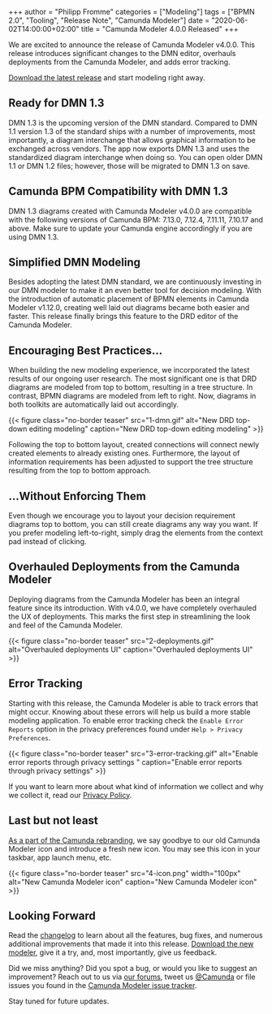 +++
author = "Philipp Fromme"
categories = ["Modeling"]
tags = ["BPMN 2.0", "Tooling", "Release Note", "Camunda Modeler"]
date = "2020-06-02T14:00:00+02:00"
title = "Camunda Modeler 4.0.0 Released"
+++

We are excited to announce the release of Camunda Modeler v4.0.0. This release introduces significant changes to the DMN editor, overhauls deployments from the Camunda Modeler, and adds error tracking.

[Download the latest release](https://downloads.camunda.cloud/release/camunda-modeler/4.0.0-alpha.1/) and start modeling right away.

<!--more-->

## Ready for DMN 1.3

DMN 1.3 is the upcoming version of the DMN standard. Compared to DMN 1.1 version 1.3 of the standard ships with a number of improvements, most importantly, a diagram interchange that allows graphical information to be exchanged across vendors.
The app now exports DMN 1.3 and uses the standardized diagram interchange when doing so. You can open older DMN 1.1 or DMN 1.2 files; however, those will be migrated to DMN 1.3 on save.

## Camunda BPM Compatibility with DMN 1.3

DMN 1.3 diagrams created with Camunda Modeler v4.0.0 are compatible with the following versions of Camunda BPM: 7.13.0, 7.12.4, 7.11.11, 7.10.17 and above. Make sure to update your Camunda engine accordingly if you are using DMN 1.3.

## Simplified DMN Modeling

Besides adopting the latest DMN standard, we are continuously investing in our DMN modeler to make it an even better tool for decision modeling. With the introduction of automatic placement of BPMN elements in Camunda Modeler v1.12.0, creating well laid out diagrams became both easier and faster. This release finally brings this feature to the DRD editor of the Camunda Modeler.

## Encouraging Best Practices...

When building the new modeling experience, we incorporated the latest results of our ongoing user research. The most significant one is that DRD diagrams are modeled from top to bottom, resulting in a tree structure. In contrast, BPMN diagrams are modeled from left to right. Now, diagrams in both toolkits are automatically laid out accordingly.

{{< figure class="no-border teaser" src="1-dmn.gif" alt="New DRD top-down editing modeling" caption="New DRD top-down editing modeling" >}}

Following the top to bottom layout, created connections will connect newly created elements to already existing ones. Furthermore, the layout of information requirements has been adjusted to support the tree structure resulting from the top to bottom approach.

## ...Without Enforcing Them

Even though we encourage you to layout your decision requirement diagrams top to bottom, you can still create diagrams any way you want. If you prefer modeling left-to-right, simply drag the elements from the context pad instead of clicking.

## Overhauled Deployments from the Camunda Modeler

Deploying diagrams from the Camunda Modeler has been an integral feature since its introduction. With v4.0.0, we have completely overhauled the UX of deployments. This marks the first step in streamlining the look and feel of the Camunda Modeler.

{{< figure class="no-border teaser" src="2-deployments.gif" alt="Overhauled deployments UI" caption="Overhauled deployments UI" >}}

## Error Tracking

Starting with this release, the Camunda Modeler is able to track errors that might occur. Knowing about these errors will help us build a more stable modeling application. To enable error tracking check the `Enable Error Reports` option in the privacy preferences found under `Help > Privacy Preferences`.

{{< figure class="no-border teaser" src="3-error-tracking.gif" alt="Enable error reports through privacy settings " caption="Enable error reports through privacy settings" >}}

If you want to learn more about what kind of information we collect and why we collect it, read our [Privacy Policy](https://camunda.com/legal/privacy/).

## Last but not least

[As a part of the Camunda rebranding](https://blog.camunda.com/post/2020/01/something-bold-something-new-fresh-look/), we say goodbye to our old Camunda Modeler icon and introduce a fresh new icon. You may see this icon in your taskbar, app launch menu, etc.

{{< figure class="no-border teaser" src="4-icon.png" width="100px" alt="New Camunda Modeler icon" caption="New Camunda Modeler icon" >}}

## Looking Forward

Read the [changelog](https://github.com/camunda/camunda-modeler/blob/master/CHANGELOG.md) to learn about all the features, bug fixes, and numerous additional improvements that made it into this release. [Download the new modeler](https://camunda.com/download/modeler/), give it a try, and, most importantly, give us feedback.

Did we miss anything? Did you spot a bug, or would you like to suggest an improvement? Reach out to us via [our forums](https://forum.camunda.org/c/modeler), tweet us [@Camunda](https://twitter.com/Camunda) or file issues you found in the [Camunda Modeler issue tracker](https://github.com/camunda/camunda-modeler/issues/new/choose).

Stay tuned for future updates.
